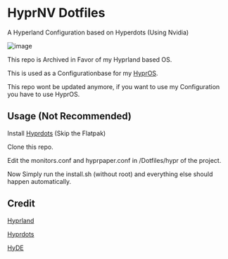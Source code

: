 # HyprNV Dotfiles
A Hyperland Configuration based on Hyperdots (Using Nvidia)

![image](https://github.com/user-attachments/assets/3def3fbb-f94a-4414-a80b-4a7001a63d25)


This repo is Archived in Favor of my Hyprland based OS.

This is used as a Configurationbase for my [HyprOS](https://github.com/ElryDeveloper/HyprOS).

This repo wont be updated anymore, if you want to use my Configuration you have to use HyprOS.

## Usage (Not Recommended)
Install [Hyprdots](https://github.com/prasanthrangan/hyprdots/) (Skip the Flatpak)

Clone this repo.

Edit the monitors.conf and hyprpaper.conf in /Dotfiles/hypr of the project.

Now Simply run the install.sh (without root) and everything else should happen automatically.

## Credit
[Hyprland](https://github.com/hyprwm/Hyprland)

[Hyprdots](https://github.com/prasanthrangan/hyprdots/)

[HyDE](https://github.com/kRHYME7/Hyde-cli)
